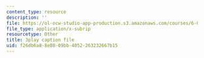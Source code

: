 ```yaml
---
content_type: resource
description: ''
file: https://ol-ocw-studio-app-production.s3.amazonaws.com/courses/6-00-introduction-to-computer-science-and-programming-fall-2008/f26db6a88e8809bb4052263232667b15_IZaAUwW7OsU.srt
file_type: application/x-subrip
resourcetype: Other
title: 3play caption file
uid: f26db6a8-8e88-09bb-4052-263232667b15
---
```

